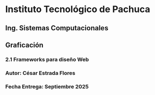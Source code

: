 # Instituto Tecnológico de Pachuca
## Ing. Sistemas Computacionales
## Graficación
### 2.1 Frameworks para diseño Web
### Autor: César Estrada Flores
### Fecha Entrega:  Septiembre 2025
